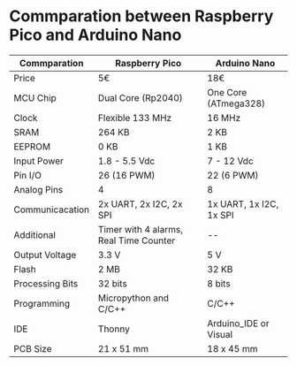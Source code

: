# Commparation between Raspberry Pico and Arduino Nano

|  Commparation | Raspberry Pico | Arduino Nano |
| -- | -- | -- |
| Price | 5€ | 18€ |
| MCU Chip | Dual Core (Rp2040) | One Core (ATmega328) |
| Clock| Flexible 133 MHz | 16 MHz |
| SRAM | 264 KB | 2 KB |
| EEPROM | 0 KB | 1 KB |
| Input Power |  1.8 - 5.5 Vdc| 7 - 12 Vdc |
| Pin I/O | 26 (16 PWM) | 22 (6 PWM) |
| Analog Pins | 4 | 8 |
| Communicacation | 2x UART, 2x I2C, 2x SPI | 1x UART, 1x I2C, 1x SPI |
| Additional | Timer with 4 alarms, Real Time Counter | -- |
| Output Voltage | 3.3 V | 5 V |
| Flash | 2 MB | 32 KB |
| Processing Bits | 32 bits | 8 bits |
| Programming | Micropython and C/C++ | C/C++ |
| IDE | Thonny | Arduino_IDE or Visual |
| PCB Size | 21 x 51 mm | 18 x 45 mm |

